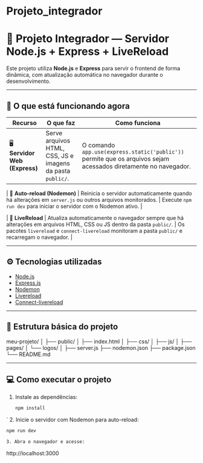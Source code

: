 # Projeto_integrador

# 🚀 Projeto Integrador — Servidor Node.js + Express + LiveReload

Este projeto utiliza **Node.js** e **Express** para servir o frontend de forma dinâmica, com atualização automática no navegador durante o desenvolvimento.

---

## 🧱 O que está funcionando agora

| Recurso | O que faz | Como funciona |
|----------|------------|----------------|
| 🖥️ **Servidor Web (Express)** | Serve arquivos HTML, CSS, JS e imagens da pasta `public/`. | O comando `app.use(express.static('public'))` permite que os arquivos sejam acessados diretamente no navegador. |

| 🔁 **Auto-reload (Nodemon)** | Reinicia o servidor automaticamente quando há alterações em `server.js` ou outros arquivos monitorados. | Execute `npm run dev` para iniciar o servidor com o Nodemon ativo. |

| 🔄 **LiveReload** | Atualiza automaticamente o navegador sempre que há alterações em arquivos HTML, CSS ou JS dentro da pasta `public/`. | Os pacotes `livereload` e `connect-livereload` monitoram a pasta `public/` e recarregam o navegador. |

---

## ⚙️ Tecnologias utilizadas

- [Node.js](https://nodejs.org/)
- [Express.js](https://expressjs.com/)
- [Nodemon](https://nodemon.io/)
- [Livereload](https://www.npmjs.com/package/livereload)
- [Connect-livereload](https://www.npmjs.com/package/connect-livereload)

---

## 📁 Estrutura básica do projeto

meu-projeto/
│
├── public/
│ ├── index.html
│ ├── css/
│ ├── js/
│ ├── pages/
│ └── logos/
│
├── server.js
├── nodemon.json
├── package.json
└── README.md


---

## 💻 Como executar o projeto

1. Instale as dependências:
    ```bash
   npm install
´
2. Inicie o servidor com Nodemon para auto-reload:
   ```bash
  npm run dev

3. Abra o navegador e acesse:
   ```
   http://localhost:3000
   ```

